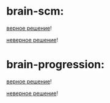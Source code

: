 # brain-scm:
[верное решение](https://asciinema.org/a/A231BpS0gf34szeS5ZtMAv4lf)!

[неверное решение](https://asciinema.org/a/at5jayLTmU3wtoI102uWh3wl0)!


# brain-progression:
[верное решение](https://asciinema.org/a/rVZksacsCdo3RXfUzVPjhNIxL)!

[неверное решение](https://asciinema.org/a/K1JxSLRJGn3ytI7AZLJViRAVF)!